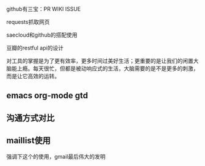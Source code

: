 github有三宝：PR WIKI ISSUE

requests抓取网页

saecloud和github的搭配使用

豆瓣的restful api的设计


对工具的掌握是为了更有效率，更多时间过美好生活；更重要的是让我们的闲置大脑能上瘾。每天很忙，但都是被动响应式的生活，大脑需要的是不是更多的刺激，而是让它高效的运转。



## emacs org-mode gtd

## 沟通方式对比
##  maillist使用
强调下这个的使用，gmail最后伟大的发明